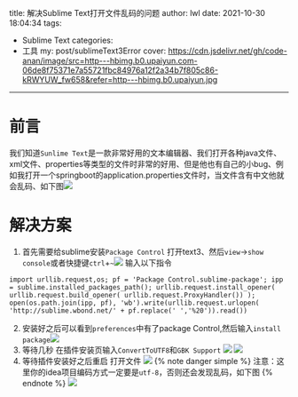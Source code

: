 title: 解决Sublime Text打开文件乱码的问题
author: lwl
date: 2021-10-30 18:04:34
tags:
  - Sublime Text
categories:
 - 工具
my: post/sublimeText3Error
cover: https://cdn.jsdelivr.net/gh/code-anan/image/src=http---hbimg.b0.upaiyun.com-06de8f75371e7a55721fbc84976a12f2a34b7f805c86-kRWYUW_fw658&refer=http---hbimg.b0.upaiyun.jpg
---
# 前言
我们知道`Sunlime Text`是一款非常好用的文本编辑器、我们打开各种java文件、xml文件、properties等类型的文件时非常的好用、但是他也有自己的小bug、例如我打开一个springboot的application.properties文件时，当文件含有中文他就会乱码、如下图![](https://cdn.jsdelivr.net/gh/code-anan/image/20211030180745.png)

# 解决方案
1. 首先需要给sublime安装`Package Control`
 打开text3、然后`view`->`show console`或者快捷键`ctrl`+`~`![](https://cdn.jsdelivr.net/gh/code-anan/image/20211030181650.png)
 输入以下指令
 ```
 import urllib.request,os; pf = 'Package Control.sublime-package'; ipp = sublime.installed_packages_path(); urllib.request.install_opener( urllib.request.build_opener( urllib.request.ProxyHandler()) ); open(os.path.join(ipp, pf), 'wb').write(urllib.request.urlopen( 'http://sublime.wbond.net/' + pf.replace(' ','%20')).read())

 ```
2. 安装好之后可以看到`preferences`中有了package Control,然后输入`install package`![](https://cdn.jsdelivr.net/gh/code-anan/image/20211030182007.png)
3. 等待几秒 在插件安装页输入`ConvertToUTF8`和`GBK Support`
![](https://cdn.jsdelivr.net/gh/code-anan/image/20211030182147.png)
![](https://cdn.jsdelivr.net/gh/code-anan/image/20211030182455.png)
4. 等待插件安装好之后重启 打开文件
 ![](https://cdn.jsdelivr.net/gh/code-anan/image/20211030183014.png)
{% note danger simple %}
注意：这里你的idea项目编码方式一定要是`utf-8`，否则还会发现乱码，如下图
{% endnote %}
![](https://cdn.jsdelivr.net/gh/code-anan/image/20211030183523.png)